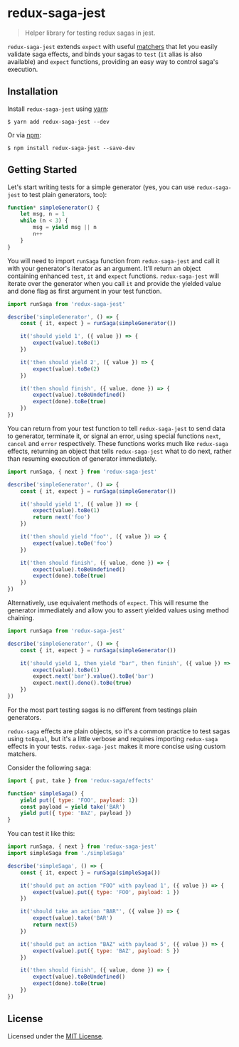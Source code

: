 # redux-saga-jest

> Helper library for testing redux sagas in jest.

`redux-saga-jest` extends `expect` with useful [matchers](https://facebook.github.io/jest/docs/en/expect.html) that let you easily validate saga effects, and binds your sagas to `test` (`it` alias is also available) and `expect` functions, providing an easy way to control saga's execution.

## Installation

Install `redux-saga-jest` using [yarn](https://yarnpkg.com/):

```
$ yarn add redux-saga-jest --dev
```

Or via [npm](https://www.npmjs.com/):

```
$ npm install redux-saga-jest --save-dev
```

## Getting Started

Let's start writing tests for a simple generator (yes, you can use `redux-saga-jest` to test plain generators, too):

```javascript
function* simpleGenerator() {
    let msg, n = 1
    while (n < 3) {
        msg = yield msg || n
        n++
    }
}
```

You will need to import `runSaga` function from `redux-saga-jest` and call it with your generator's iterator as an argument. It'll return an object containing enhanced `test`, `it` and `expect` functions. `redux-saga-jest` will iterate over the generator when you call `it` and provide the yielded value and done flag as first argument in your test function.

```javascript
import runSaga from 'redux-saga-jest'

describe('simpleGenerator', () => {
    const { it, expect } = runSaga(simpleGenerator())

    it('should yield 1', ({ value }) => {
        expect(value).toBe(1)
    })

    it('then should yield 2', ({ value }) => {
        expect(value).toBe(2)
    })

    it('then should finish', ({ value, done }) => {
        expect(value).toBeUndefined()
        expect(done).toBe(true)
    })
})
```

You can return from your test function to tell `redux-saga-jest` to send data to generator, terminate it, or signal an error, using special functions `next`, `cancel` and `error` respectively. These functions works much like `redux-saga` effects, returning an object that tells `redux-saga-jest` what to do next, rather than resuming execution of generator immediately.

```javascript
import runSaga, { next } from 'redux-saga-jest'

describe('simpleGenerator', () => {
    const { it, expect } = runSaga(simpleGenerator())

    it('should yield 1', ({ value }) => {
        expect(value).toBe(1)
        return next('foo')
    })

    it('then should yield "foo"', ({ value }) => {
        expect(value).toBe('foo')
    })

    it('then should finish', ({ value, done }) => {
        expect(value).toBeUndefined()
        expect(done).toBe(true)
    })
})
```

Alternatively, use equivalent methods of `expect`. This will resume the generator immediately and allow you to assert yielded values using method chaining.

```javascript
import runSaga from 'redux-saga-jest'

describe('simpleGenerator', () => {
    const { it, expect } = runSaga(simpleGenerator())

    it('should yield 1, then yield "bar", then finish', ({ value }) => {
        expect(value).toBe(1)
        expect.next('bar').value().toBe('bar')
        expect.next().done().toBe(true)
    })
})
```

For the most part testing sagas is no different from testings plain generators.

`redux-saga` effects are plain objects, so it's a common practice to test sagas using `toEqual`, but it's a little verbose and requires importing `redux-saga` effects in your tests. `redux-saga-jest` makes it more concise using custom matchers.

Consider the following saga:

```javascript
import { put, take } from 'redux-saga/effects'

function* simpleSaga() {
    yield put({ type: 'FOO', payload: 1})
    const payload = yield take('BAR')
    yield put({ type: 'BAZ', payload })
}
```

You can test it like this:

```javascript
import runSaga, { next } from 'redux-saga-jest'
import simpleSaga from './simpleSaga'

describe('simpleSaga', () => {
    const { it, expect } = runSaga(simpleSaga())

    it('should put an action "FOO" with payload 1', ({ value }) => {
        expect(value).put({ type: 'FOO', payload: 1 })
    })

    it('should take an action "BAR"', ({ value }) => {
        expect(value).take('BAR')
        return next(5)
    })

    it('should put an action "BAZ" with payload 5', ({ value }) => {
        expect(value).put({ type: 'BAZ', payload: 5 })
    })

    it('then should finish', ({ value, done }) => {
        expect(value).toBeUndefined()
        expect(done).toBe(true)
    })
})
```

## License

Licensed under the [MIT License](https://github.com/sin/redux-saga-jest/blob/master/LICENSE).
